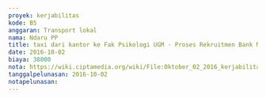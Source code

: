 ```yaml
---
proyek: kerjabilitas
kode: B5
anggaran: Transport lokal
nama: Ndaru PP
title: taxi dari kantor ke Fak Psikologi UGM - Proses Rekruitmen Bank Mandiri
date: 2016-10-02
biaya: 38000
nota: https://wiki.ciptamedia.org/wiki/File:Oktober_02_2016_kerjabilitas_B5_taxi_fakultas_psikologi_UGM_ndaru.jpg
tanggalpelunasan: 2016-10-02
notapelunasan:
---
```

